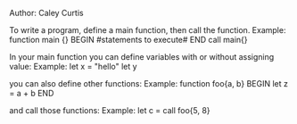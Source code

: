 Author: Caley Curtis

To write a program, define a main function, then call the function.
  Example:
    function main {} BEGIN
      #statements to execute#
      END
    call main{}

In your main function you can define variables with or without assigning value:
  Example:
    let x = "hello"
    let y

you can also define other functions:
  Example:
  function foo{a, b} BEGIN
    let z = a + b
  END

and call those functions:
  Example:
  let c = call foo{5, 8} 


